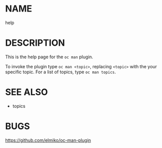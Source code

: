 NAME
====

help

DESCRIPTION
====

This is the help page for the `oc man` plugin.

To invoke the plugin type `oc man <topic>`, replacing `<topic>` with the
your specific topic. For a list of topics, type `oc man topics`.

SEE ALSO
====

* topics

BUGS
====

https://github.com/elmiko/oc-man-plugin
